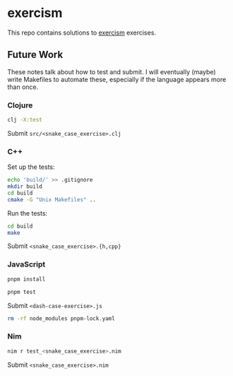 # exercism

This repo contains solutions to [exercism](https://exercism.org) exercises.

## Future Work

These notes talk about how to test and submit. I will eventually (maybe) write Makefiles to automate these, especially if the language appears more than once.

### Clojure

```bash
clj -X:test
```

Submit `src/<snake_case_exercise>.clj`

### C++

Set up the tests:

```bash
echo 'build/' >> .gitignore
mkdir build
cd build
cmake -G "Unix Makefiles" ..
```

Run the tests:

```bash
cd build
make
```

Submit `<snake_case_exercise>.{h,cpp}`

### JavaScript

```bash
pnpm install
```

```bash
pnpm test
```

Submit `<dash-case-exercise>.js`

```bash
rm -rf node_modules pnpm-lock.yaml
```

### Nim

```bash
nim r test_<snake_case_exercise>.nim
```

Submit `<snake_case_exercise>.nim`
